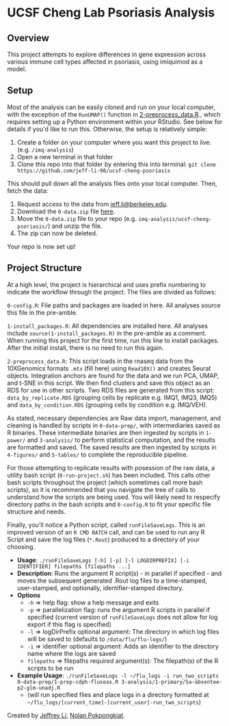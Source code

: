 # UCSF Cheng Lab Psoriasis Analysis 

## Overview

This project attempts to explore differences in gene expression across various immune cell types affected in psoriasis, using imiquimod as a model.

## Setup

Most of the analysis can be easily cloned and run on your local computer, with the exception of the `RunUMAP()` function in [2-preprocess_data.R](https://github.com/jeff-li-98/ucsf-cheng-psoriasis/blob/master/2-preprocess_data.R)., which requires setting up a Python environment within your RStudio. See below for details if you'd like to run this. Otherwise, the setup is relatively simple:

1. Create a folder on your computer where you want this project to live. (e.g. `/imq-analysis`)
2. Open a new terminal in that folder
3. Clone this repo into that folder by entering this into terminal: `git clone https://github.com/jeff-li-98/ucsf-cheng-psoriasis`

This should pull down all the analysis files onto your local computer. Then, fetch the data:

1. Request access to the data from jeff.li@berkeley.edu.
2. Download the `0-data.zip` file  [here](https://berkeley.box.com/s/pvu598x3zkq40rwsn8pszg7bhcrduz2q).
3. Move the `0-data.zip` file to your repo (e.g. `imq-analysis/ucsf-cheng-psoriasis/`) and unzip the file.
4. The zip can now be deleted.

Your repo is now set up!

## Project Structure

At a high level, the project is hierarchical and uses prefix numbering to indicate the workflow through the project. The files are divided as follows:

`0-config.R`: File paths and packages are loaded in here. All analyses source this file in the pre-amble. 

`1-install_packages.R`: All dependencies are installed here. All analyses include `source(1-install_packages.R)` in the pre-amble as a comment. When running this project for the first time, run this line to install packages. After the initial install, there is no need to run this again.

`2-preprocess_data.R`: This script loads in the rnaseq data from the 10XGenomics formats `.mtx` (fill here) using `Read10X()` and creates Seurat objects. Integration anchors are found for the data and we run PCA, UMAP, and t-SNE in this script. We then find clusters and save this object as an RDS for use in other scripts. Two RDS files are generated from this script: `data_by_replicate.RDS` (grouping cells by replicate e.g. IMQ1, IMQ3, IMQ5) and `data_by_condition.RDS` (grouping cells by condition e.g. IMQ/VEH). 


As stated, necessary dependencies are Raw data import, management, and cleaning is handled by scripts in `0-data-prep/`, with intermediaries saved as R binaries. These intermediate binaries are then ingested by scripts in `1-power/` and `3-analysis/` to perform statistical computation, and the results are formatted and saved. The saved results are then ingested by scripts in `4-figures/` and `5-tables/` to complete the reproducible pipeline.

For those attempting to replicate results with posession of the raw data, a utility bash script (`0-run-project.sh`) has been included. This calls other bash scripts throughout the project (which sometimes call more bash scripts), so it is recommended that you navigate the tree of calls to understand how the scripts are being used. You will likely need to respecify directory paths in the bash scripts and `0-config.R` to fit your specific file structure and needs.

Finally, you'll notice a Python script, called `runFileSaveLogs`. This is an improved version of an `R CMD BATCH` call, and can be used to run any R Script and save the log files (`*.Rout`) produced to a directory of your choosing.
  - **Usage**: `./runFileSaveLogs [-h] [-p] [-l LOGDIRPREFIX] [-i IDENTIFIER] filepaths [filepaths ...]`
  - **Description**: Runs the argument R script(s) - in parallel if specified - and moves the
subsequent generated .Rout log files to a time-stamped, user-stamped, and
optionally, identifier-stamped directory.
  - **Options**
    - `-h` => help flag: show a help message and exits
    - `-p` => parallelization flag: runs the argument R scripts in parallel if specified (current version of `runFileSaveLogs` does not allow for log export if this flag is specified)
    - `-l` => logDirPrefix optional argument: The directory in which log files will be saved to (defaults to `/data/flu/flu-logs/`)
    - `-i` => identifier optional argument: Adds an identifier to the directory name where the logs are saved
    - `filepaths` => filepaths required argument(s): The filepath(s) of the R scripts to be run
  - **Example Usage**: `./runFileSaveLogs -l ~/flu_logs -i run_two_scripts 0-data-prep/1-prep-cdph-fluseas.R 3-analysis/1-primary/5a-absentee-p2-glm-unadj.R`
    - (will run specified files and place logs in a directory formatted at `~/flu_logs/[current_time]-[current_user]-run_two_scripts`)
    

Created by [Jeffrey Li](https://github.com/jeff-li-98), [Nolan Pokpongkiat](https://github.com/nolanpokpongkiat).
